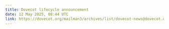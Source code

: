 ```yaml
---
title: Dovecot lifecycle announcement
date: 12 May 2025, 08:44 UTC
link: https://dovecot.org/mailman3/archives/list/dovecot-news@dovecot.org/thread/3P45L76DOC3NKUNSSPIXQNKINGOCYH5K/
---
```

